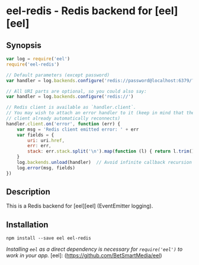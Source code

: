 # eel-redis - Redis backend for [eel][eel]

## Synopsis

```javascript
var log = require('eel')
require('eel-redis')

// Default parameters (except password)
var handler = log.backends.configure('redis://password@localhost:6379/?list=logstash')

// All URI parts are optional, so you could also say:
var handler = log.backends.configure('redis://')

// Redis client is available as `handler.client`.
// You may wish to attach an error handler to it (keep in mind that the redis
// client already automatically reconnects)
handler.client.on('error', function (err) {
	var msg = 'Redis client emitted error: ' + err
	var fields = {
		uri: uri.href,
		err: err,
		stack: err.stack.split('\n').map(function (l) { return l.trim() }),
	}
	log.backends.unload(handler)  // Avoid infinite callback recursion
	log.error(msg, fields)
})
```

## Description

This is a Redis backend for [eel][eel] (EventEmitter logging).

## Installation

`npm install --save eel eel-redis`

_Installing `eel` as a direct dependency is necessary for `require('eel')` to work in your app._
[eel]: (https://github.com/BetSmartMedia/eel)
